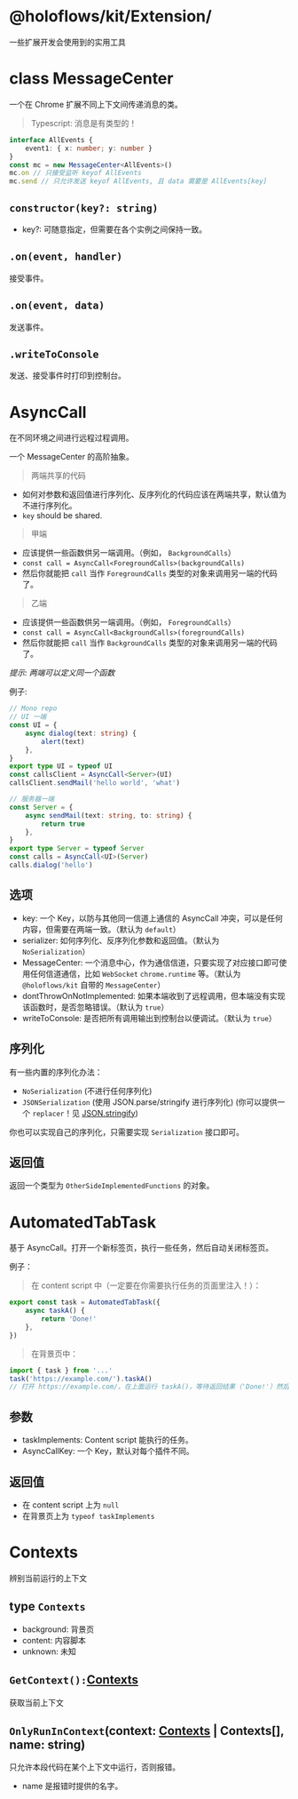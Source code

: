 # @holoflows/kit/Extension/

一些扩展开发会使用到的实用工具

# <a id="doc-messagecenter">class MessageCenter</a>

一个在 Chrome 扩展不同上下文间传递消息的类。

> Typescript: 消息是有类型的！

```ts
interface AllEvents {
    event1: { x: number; y: number }
}
const mc = new MessageCenter<AllEvents>()
mc.on // 只接受监听 keyof AllEvents
mc.send // 只允许发送 keyof AllEvents, 且 data 需要是 AllEvents[key]
```

## <a id="doc-messagecenter-new">`constructor(key?: string)`</a>

-   key?: 可随意指定，但需要在各个实例之间保持一致。

## <a id="doc-messagecenter-on">`.on(event, handler)`</a>

接受事件。

## <a id="doc-messagecenter-send">`.on(event, data)`</a>

发送事件。

## <a id="doc-messagecenter-writeToConsole">`.writeToConsole`</a>

发送、接受事件时打印到控制台。

# <a id="doc-asynccall">AsyncCall</a>

在不同环境之间进行远程过程调用。

一个 MessageCenter 的高阶抽象。

> 两端共享的代码

-   如何对参数和返回值进行序列化、反序列化的代码应该在两端共享，默认值为不进行序列化。
-   `key` should be shared.

> 甲端

-   应该提供一些函数供另一端调用。（例如， `BackgroundCalls`）
-   `const call = AsyncCall<ForegroundCalls>(backgroundCalls)`
-   然后你就能把 `call` 当作 `ForegroundCalls` 类型的对象来调用另一端的代码了。

> 乙端

-   应该提供一些函数供另一端调用。（例如， `ForegroundCalls`）
-   `const call = AsyncCall<BackgroundCalls>(foregroundCalls)`
-   然后你就能把 `call` 当作 `BackgroundCalls` 类型的对象来调用另一端的代码了。

_提示: 两端可以定义同一个函数_

例子:

```typescript
// Mono repo
// UI 一端
const UI = {
    async dialog(text: string) {
        alert(text)
    },
}
export type UI = typeof UI
const callsClient = AsyncCall<Server>(UI)
callsClient.sendMail('hello world', 'what')

// 服务器一端
const Server = {
    async sendMail(text: string, to: string) {
        return true
    },
}
export type Server = typeof Server
const calls = AsyncCall<UI>(Server)
calls.dialog('hello')
```

## 选项

-   key: 一个 Key，以防与其他同一信道上通信的 AsyncCall 冲突，可以是任何内容，但需要在两端一致。（默认为 `default`）
-   serializer: 如何序列化、反序列化参数和返回值。（默认为 `NoSerialization`）
-   MessageCenter: 一个消息中心，作为通信信道，只要实现了对应接口即可使用任何信道通信，比如 `WebSocket` `chrome.runtime` 等。（默认为 `@holoflows/kit` 自带的 `MessageCenter`）
-   dontThrowOnNotImplemented: 如果本端收到了远程调用，但本端没有实现该函数时，是否忽略错误。（默认为 `true`）
-   writeToConsole: 是否把所有调用输出到控制台以便调试。（默认为 `true`）

## 序列化

有一些内置的序列化办法：

-   `NoSerialization` (不进行任何序列化)
-   `JSONSerialization` (使用 JSON.parse/stringify 进行序列化) (你可以提供一个 `replacer`！见 [JSON.stringify](https://mdn.io/JSON.stringify))

你也可以实现自己的序列化，只需要实现 `Serialization` 接口即可。

## 返回值

返回一个类型为 `OtherSideImplementedFunctions` 的对象。

# <a id="doc-automatedtabtask">AutomatedTabTask</a>

基于 AsyncCall。打开一个新标签页，执行一些任务，然后自动关闭标签页。

例子：

> 在 content script 中（一定要在你需要执行任务的页面里注入！）：

```ts
export const task = AutomatedTabTask({
    async taskA() {
        return 'Done!'
    },
})
```

> 在背景页中：

```ts
import { task } from '...'
task('https://example.com/').taskA()
// 打开 https://example.com/，在上面运行 taskA()，等待返回结果（'Done!'）然后自动关闭页面
```

## 参数

-   taskImplements: Content script 能执行的任务。
-   AsyncCallKey: 一个 Key，默认对每个插件不同。

## 返回值

-   在 content script 上为 `null`
-   在背景页上为 `typeof taskImplements`

# <a id="doc-contexts">Contexts</a>

辨别当前运行的上下文

## <a id="doc-contexts-contexts">type `Contexts`</a>

-   background: 背景页
-   content: 内容脚本
-   unknown: 未知

## <a id="doc-contexts-getcontext">`GetContext():`<a href="#doc-contexts-contexts">Contexts</a></a>

获取当前上下文

## <a id="doc-contexts-onlyrunincontext">`OnlyRunInContext`(context: <a href="#doc-contexts-contexts">Contexts</a> | Contexts[], name: string)</a>

只允许本段代码在某个上下文中运行，否则报错。

-   name 是报错时提供的名字。
